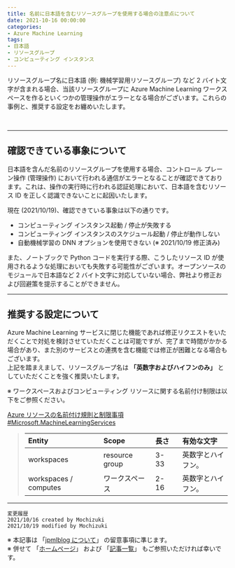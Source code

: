 ```yaml
---
title: 名前に日本語を含むリソースグループを使用する場合の注意点について
date: 2021-10-16 00:00:00
categories:
- Azure Machine Learning
tags:
- 日本語
- リソースグループ
- コンピューティング インスタンス
---
```

リソースグループ名に日本語 (例: 機械学習用リソースグループ) など 2 バイト文字が含まれる場合、当該リソースグループに Azure Machine Learning ワークスペースを作るといくつかの管理操作がエラーとなる場合がございます。これらの事例と、推奨する設定をお纏めいたします。 
<!-- more -->
<br>

***
## 確認できている事象について
日本語を含んだ名前のリソースグループを使用する場合、コントロール プレーン操作 (管理操作) において行われる通信がエラーとなることが確認できております。これは、操作の実行時に行われる認証処理において、日本語を含むリソース ID を正しく認識できないことに起因いたします。  

現在 (2021/10/19)、確認できている事象は以下の通りです。

- コンピューティング インスタンス起動 / 停止が失敗する
- コンピューティング インスタンスのスケジュール起動 / 停止が動作しない
- 自動機械学習の DNN オプションを使用できない (※ 2021/10/19 修正済み)

また、ノートブックで Python コードを実行する際、こうしたリソース ID が使用されるような処理においても失敗する可能性がございます。オープンソースのモジュールで日本語など 2 バイト文字に対応していない場合、弊社より修正および回避策を提示することができません。

---
## 推奨する設定について
Azure Machine Learning サービスに閉じた機能であれば修正リクエストをいただくことで対処を検討させていただくことは可能ですが、完了まで時間がかかる場合があり、また別のサービスとの連携を含む機能では修正が困難となる場合もございます。  
上記を踏まえまして、リソースグループ名は **「英数字およびハイフンのみ」** としていただくことを強く推奨いたします。  

※ ワークスペースおよびコンピューティング リソースに関する名前付け制限は以下をご参照ください。

[Azure リソースの名前付け規則と制限事項 #Microsoft.MachineLearningServices](https://docs.microsoft.com/ja-jp/azure/azure-resource-manager/management/resource-name-rules#microsoftmachinelearningservices)  
>| Entity | Scope | 長さ | 有効な文字 |
>| :---- | :---- | :---- | :---- |
>| workspaces&nbsp;&nbsp;&nbsp; | resource group&nbsp;&nbsp;&nbsp; | 3-33&nbsp;&nbsp;&nbsp; | 英数字とハイフン。|
>| workspaces / computes&nbsp;&nbsp;&nbsp; | ワークスペース&nbsp;&nbsp;&nbsp; | 2-16&nbsp;&nbsp;&nbsp; | 英数字とハイフン。|



***
`変更履歴`  
`2021/10/16 created by Mochizuki`  
`2021/10/19 modified by Mochizuki`  

※ 本記事は 「[jpmlblog について](https://jpmlblog.github.io/blog/2020/01/01/about-jpmlblog/)」 の留意事項に準じます。  
※ 併せて 「[ホームページ](https://jpmlblog.github.io/blog/)」 および 「[記事一覧](https://jpmlblog.github.io/blog/archives/)」 もご参照いただければ幸いです。  